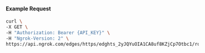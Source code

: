 <!-- Code generated for API Clients. DO NOT EDIT. -->

#### Example Request

```bash
curl \
-X GET \
-H "Authorization: Bearer {API_KEY}" \
-H "Ngrok-Version: 2" \
https://api.ngrok.com/edges/https/edghts_2yJQYuOIA1CA8uf8KZjCp7Otbc1/routes/edghtsrt_2yJQYrMaq7TIMcNzq42bkyjiOgX/websocket_tcp_converter
```
